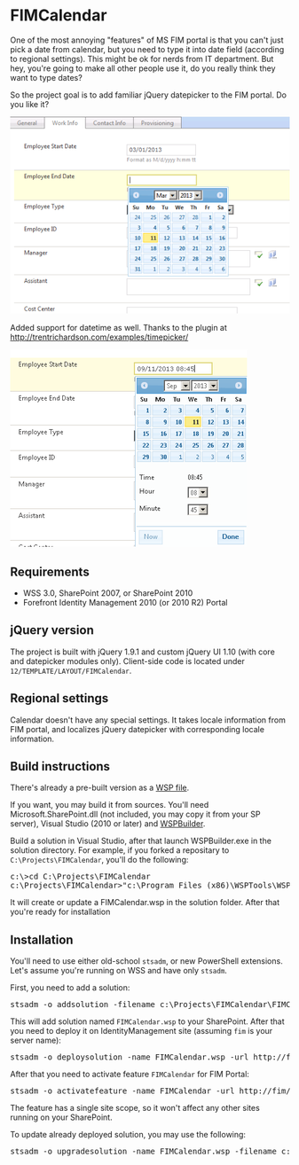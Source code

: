 # FIMCalendar

One of the most annoying "features" of MS FIM portal is that you can't just pick a date from calendar, but you need to type it into date field (according to regional settings). 
This might be ok for nerds from IT department. But hey, you're going to make all other people use it, do you really think they want to type dates?

So the project goal is to add familiar jQuery datepicker to the FIM portal. Do you like it?

![demo](demo.png)

Added support for datetime as well. Thanks to the plugin at http://trentrichardson.com/examples/timepicker/

![demo2](demo2.png)

## Requirements

* WSS 3.0, SharePoint 2007, or SharePoint 2010
* Forefront Identity Management 2010 (or 2010 R2) Portal

## jQuery version

The project is built with jQuery 1.9.1 and custom jQuery UI 1.10 (with core and datepicker modules only). Client-side code is located under `12/TEMPLATE/LAYOUT/FIMCalendar`.

## Regional settings

Calendar doesn't have any special settings. It takes locale information from FIM portal, and localizes jQuery datepicker with corresponding locale information.

## Build instructions

There's already a pre-built version as a [WSP file](FIMCalendar.wsp).

If you want, you may build it from sources. You'll need Microsoft.SharePoint.dll (not included, you may copy it from your SP server), Visual Studio (2010 or later) and [WSPBuilder](http://wspbuilder.codeplex.com).

Build a solution in Visual Studio, after that launch WSPBuilder.exe in the solution directory. For example, if you forked a repositary to `C:\Projects\FIMCalendar`, you'll do the following:
<pre>
c:\>cd C:\Projects\FIMCalendar
c:\Projects\FIMCalendar>"c:\Program Files (x86)\WSPTools\WSPBuilderExtensions\WSPBuilder.exe"
</pre>

It will create or update a FIMCalendar.wsp in the solution folder. After that you're ready for installation

## Installation

You'll need to use either old-school `stsadm`, or new PowerShell extensions. Let's assume you're running on WSS and have only `stsadm`.

First, you need to add a solution:
<pre>
stsadm -o addsolution -filename c:\Projects\FIMCalendar\FIMCalendar.wsp
</pre>

This will add solution named `FIMCalendar.wsp` to your SharePoint. After that you need to deploy it on IdentityManagement site (assuming `fim` is your server name):
<pre>
stsadm -o deploysolution -name FIMCalendar.wsp -url http://fim/IdentityManangement/ -immediate -allowgacdeployment
</pre>

After that you need to activate feature `FIMCalendar` for FIM Portal:
<pre>
stsadm -o activatefeature -name FIMCalendar -url http://fim/IdentityManangement/
</pre>

The feature has a single site scope, so it won't affect any other sites running on your SharePoint.

To update already deployed solution, you may use the following:
<pre>
stsadm -o upgradesolution -name FIMCalendar.wsp -filename c:\Projects\FIMCalendar\FIMCalendar.wsp -immediate -allowgacdeployment
</pre>
